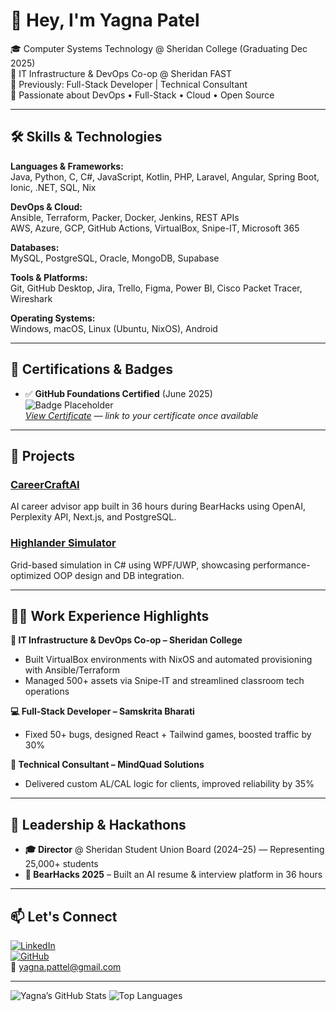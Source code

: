 # 👋 Hey, I'm Yagna Patel

🎓 Computer Systems Technology @ Sheridan College (Graduating Dec 2025)  
💼 IT Infrastructure & DevOps Co-op @ Sheridan FAST  
🔧 Previously: Full-Stack Developer | Technical Consultant  
🌱 Passionate about DevOps • Full-Stack • Cloud • Open Source

---

## 🛠️ Skills & Technologies

**Languages & Frameworks:**  
Java, Python, C, C#, JavaScript, Kotlin, PHP, Laravel, Angular, Spring Boot, Ionic, .NET, SQL, Nix

**DevOps & Cloud:**  
Ansible, Terraform, Packer, Docker, Jenkins, REST APIs  
AWS, Azure, GCP, GitHub Actions, VirtualBox, Snipe-IT, Microsoft 365

**Databases:**  
MySQL, PostgreSQL, Oracle, MongoDB, Supabase

**Tools & Platforms:**  
Git, GitHub Desktop, Jira, Trello, Figma, Power BI, Cisco Packet Tracer, Wireshark

**Operating Systems:**  
Windows, macOS, Linux (Ubuntu, NixOS), Android

---

## 🧠 Certifications & Badges

- ✅ **GitHub Foundations Certified** (June 2025)  
  ![Badge Placeholder](https://github.githubassets.com/images/modules/logos_page/GitHub-Mark.png)  
  *[View Certificate](#) — link to your certificate once available*

---

## 🚀 Projects

### [CareerCraftAI](https://github.com/Yagna3903/Hackathon-Bearhacks)
AI career advisor app built in 36 hours during BearHacks using OpenAI, Perplexity API, Next.js, and PostgreSQL.

### [Highlander Simulator](https://github.com/Yagna3903/Highlander-Simulator)
Grid-based simulation in C# using WPF/UWP, showcasing performance-optimized OOP design and DB integration.

---

## 🧑‍💼 Work Experience Highlights

**🔧 IT Infrastructure & DevOps Co-op – Sheridan College**  
- Built VirtualBox environments with NixOS and automated provisioning with Ansible/Terraform  
- Managed 500+ assets via Snipe-IT and streamlined classroom tech operations

**💻 Full-Stack Developer – Samskrita Bharati**  
- Fixed 50+ bugs, designed React + Tailwind games, boosted traffic by 30%

**🧠 Technical Consultant – MindQuad Solutions**  
- Delivered custom AL/CAL logic for clients, improved reliability by 35%

---

## 💼 Leadership & Hackathons

- **🎓 Director** @ Sheridan Student Union Board (2024–25) — Representing 25,000+ students  
- **🧠 BearHacks 2025** – Built an AI resume & interview platform in 36 hours

---

## 📫 Let's Connect

[![LinkedIn](https://img.shields.io/badge/LinkedIn-Yagna--Patel-blue?style=flat&logo=linkedin)](https://linkedin.com/in/yagna--patel)  
[![GitHub](https://img.shields.io/badge/GitHub-Yagna3903-lightgrey?style=flat&logo=github)](https://github.com/Yagna3903)  
📧 yagna.pattel@gmail.com

---

![Yagna’s GitHub Stats](https://github-readme-stats.vercel.app/api?username=Yagna3903&show_icons=true&theme=tokyonight)
![Top Languages](https://github-readme-stats.vercel.app/api/top-langs/?username=Yagna3903&layout=compact&theme=tokyonight)
